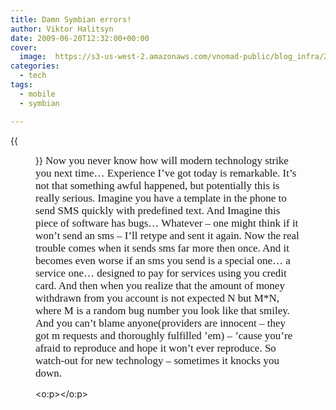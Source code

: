 ```yaml
---
title: Damn Symbian errors!
author: Viktor Halitsyn
date: 2009-06-20T12:32:00+00:00
cover:
  image:  https://s3-us-west-2.amazonaws.com/vnomad-public/blog_infra/2009/06/SmileyShocked.png
categories:
  - tech
tags:
  - mobile
  - symbian

---
```

{{<figure classes="fancybox left" src="https://s3-us-west-2.amazonaws.com/vnomad-public/blog_infra/2009/06/SmileyShocked.png" thumbnail-width="300px" thumbnail-height="300px">}}
 <span style="white-space:pre"></span><span style="font-family: -webkit-monospace; font-size: 17px; ">Now you never know how will modern technology strike you next time&#8230; Experience I&#8217;ve got today is remarkable. It&#8217;s not that something awful happened, but potentially this is really serious. Imagine you have a template in the phone to send SMS quickly with predefined text. And Imagine this piece of software has bugs&#8230; Whatever &#8211; one might think if it won&#8217;t send an sms &#8211; I’ll retype and sent it again. Now the real trouble comes when it sends sms far more then once. And it becomes even worse if an sms you send is a special one&#8230; a service one&#8230; designed to pay for services using you credit card. And then when you realize that the amount of money withdrawn from you account is not expected N but M*N, where M is a random bug number you look like that smiley. And you can&#8217;t blame anyone(providers are innocent &#8211; they got m requests and thoroughly fulfilled &#8217;em) &#8211; &#8217;cause you&#8217;re afraid to reproduce and hope it won&#8217;t ever reproduce. So watch-out for new technology &#8211; sometimes it knocks you down.</span> 

<span lang="EN-US" style="mso-ansi-language:EN-US"><o:p></o:p></span>

 [1]: http://www.google.com.ua/images?q=tbn:0ujQbKzOTf3itM::1389blog.com/pix/SmileyShocked.png